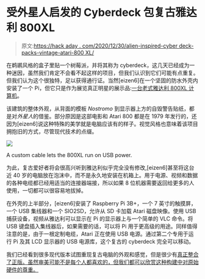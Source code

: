 # 受外星人启发的 Cyberdeck 包复古雅达利 800XL

> 原文:[https://hack aday . com/2020/12/30/alien-inspired-cyber deck-packs-vintage-atari-800 XL/](https://hackaday.com/2020/12/30/alien-inspired-cyberdeck-packs-vintage-atari-800xl/)

在鹈鹕风格的盒子里贴一个树莓派，并将其称为 cyberdeck，这几天已经成为一种迷因，虽然我们肯定不会看不起这样的项目，但我们认识到它们可能有点重复。但我们认为这个很独特，足以获得通行证。当然[eizen6]在一个坚固的防水外壳内安装了一个 Pi，但它只是作为展览真正明星的展示品:[一台老式雅达利 800XL 计算机](https://github.com/eizen6/6502portable)。

该建筑的整体外观，从背面的模板 *Nostromo* 到显示器上方的自毁警告贴纸，都是对*外星人*的借鉴。部分原因是这部电影和 Atari 800 都是在 1979 年发行的，还因为[eizen6]说这种特殊的美学就是电脑应该有的样子。视觉风格也意味着该项目拥抱旧的方式，尽管现代技术的点缀。

[![](../Images/23b5b21189180c1360b0ce31f9db6550.png)](https://hackaday.com/wp-content/uploads/2020/12/800deck_detail.jpg)

A custom cable lets the 800XL run on USB power.

为此，复古爱好者将会很高兴听到雅达利似乎完全没有修改,[eizen6]甚至将这台近 40 岁的电脑放在泡沫中，而不是永久地安装在机箱上。用于电源、视频和数据的各种电缆都已经用适当的连接器端接，所以如果 8 位机器需要返回给更多的人使用，一切都可以很容易地拔掉。

在外壳的上半部分，[eizen6]安装了 Raspberry Pi 3B+，一个 7 英寸的触摸屏，一个 USB 集线器和一个 SIO2SD，允许从 SD 卡加载 Atari 磁盘映像。使用 USB 捕获设备，视频从雅达利可以显示在 Pi 的显示器上与一个简单的 VLC 命令。将 USB 键盘插入集线器后，如果需要的话，可以将 Pi 用于更高级的用途。同样值得注意的是，由于一根定制电缆，Atari 正在使用 USB 电源。通过第二个专用于运行 Pi 及其 LCD 显示器的 USB 电源库，这个复古的 cyberdeck 完全可以移动。

我们已经看到很多现代版本试图重现复古电脑的外观和感觉，但是很少有[真正整合了正版。虽然审美可能不是每个人都喜欢的，但我们都可以欣赏这种构建中对原始硬件的尊重。](https://hackaday.com/2006/12/16/ben-hecks-atari-800-laptop/)